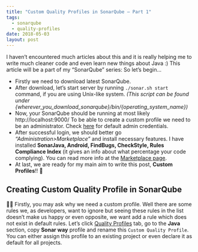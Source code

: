 ```yaml
---
title: "Custom Quality Profiles in SonarQube — Part 1"
tags:
  - sonarqube
  - quality-profiles
date: 2018-05-03
layout: post
---
```

I haven’t encountered much articles about this and it is really helping me to write much cleaner code and even learn new things about Java :) This article will be a part of my “SonarQube” series: So let’s begin…

- Firstly we need to download latest SonarQube.
- After download, let’s start server by running `./sonar.sh start` command, if you are using Unix-like system. *(This script can be found under {wherever_you_download_sonarqube}/bin/{operating_system_name})*
- Now, your SonarQube should be running at most likely http://localhost:9000/
To be able to create a custom profile we need to be an administrator. Check [here](https://docs.sonarsource.com/sonarqube/display/SONAR/Authentication) for default admin credentials.
- After successful login, we should better go *“Administration>Marketplace”* and install necessary features. I have installed **SonarJava, Android, FindBugs, CheckStyle, Rules Compliance Index** (it gives an info about what percentage your code complying). You can read more info at the [Marketplace page](http://localhost:9000/admin/marketplace).
- At last, we are ready for my main aim to write this post, **Custom Profiles**!! 🎊

## Creating Custom Quality Profile in SonarQube

🧑‍💻 Firstly, you may ask why we need a custom profile. Well there are some rules we, as developers, want to ignore but seeing these rules in the list doesn’t make us happy or even opposite, we want add a rule which does not exist in default rules. Let’s click [Quality Profiles](http://localhost:9000/profiles) tab, go to the **Java** section, copy **Sonar way** profile and rename this `Custom Quality Profile`. You can either assign this profile to an existing project or even declare it as default for all projects.

